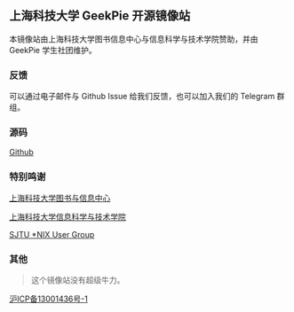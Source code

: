 ## 上海科技大学 GeekPie 开源镜像站

本镜像站由上海科技大学图书信息中心与信息科学与技术学院赞助，并由 GeekPie 学生社团维护。

### 反馈

可以通过电子邮件与 Github Issue 给我们反馈，也可以加入我们的 Telegram 群组。

### 源码

[Github](https://github.com/ShanghaitechGeekPie/shanghaitech-mirror-frontend)

### 特别鸣谢

[上海科技大学图书与信息中心](https://it.shanghaitech.edu.cn)

[上海科技大学信息科学与技术学院](https://sist.shanghaitech.edu.cn)

[SJTU *NIX User Group](https://github.com/sjtug/lug)

### 其他

> 这个镜像站没有超级牛力。

<!-- autocorrect: false -->
[沪ICP备13001436号-1](https://beian.miit.gov.cn)
